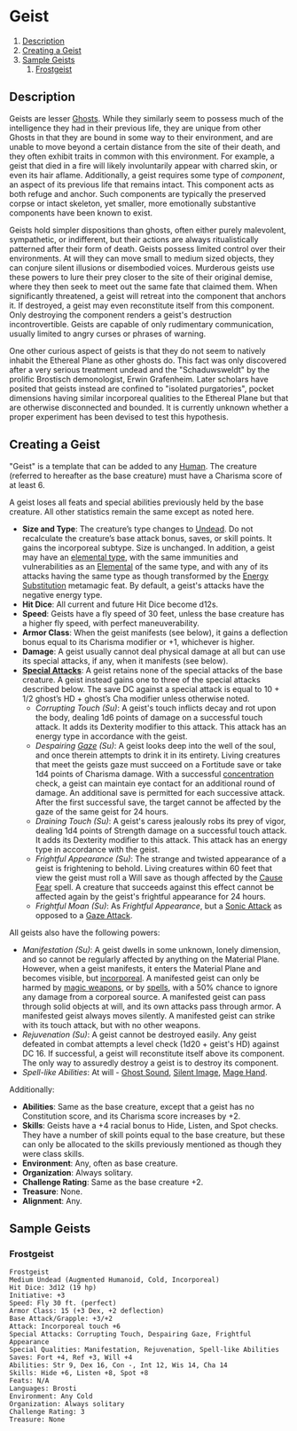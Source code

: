 # Geist

1. [Description](#description)
2. [Creating a Geist](#creating-a-geist)
3. [Sample Geists](#sample-geists)
    1. [Frostgeist](#frostgeist)

## Description

Geists are lesser [Ghosts](http://www.dandwiki.com/wiki/SRD:Ghost). While they similarly seem to possess much of the intelligence they had in their previous life, they are unique from other Ghosts in that they are bound in some way to their environment, and are unable to move beyond a certain distance from the site of their death, and they often exhibit traits in common with this environment. For example, a geist that died in a fire will likely involuntarily appear with charred skin, or even its hair aflame. Additionally, a geist requires some type of _component_, an aspect of its previous life that remains intact. This component acts as both refuge and anchor. Such components are typically the preserved corpse or intact skeleton, yet smaller, more emotionally substantive components have been known to exist.

Geists hold simpler dispositions than ghosts, often either purely malevolent, sympathetic, or indifferent, but their actions are always ritualistically patterned after their form of death. Geists possess limited control over their environments. At will they can move small to medium sized objects, they can conjure silent illusions or disembodied voices. Murderous geists use these powers to lure their prey closer to the site of their original demise, where they then seek to meet out the same fate that claimed them. When significantly threatened, a geist will retreat into the component that anchors it. If destroyed, a geist may even reconstitute itself from this component. Only destroying the component renders a geist's destruction incontrovertible. Geists are capable of only rudimentary communication, usually limited to angry curses or phrases of warning.

One other curious aspect of geists is that they do not seem to natively inhabit the Ethereal Plane as other ghosts do. This fact was only discovered after a very serious treatment undead and the "Schaduwsweldt" by the prolific Brostisch demonologist, Erwin Grafenheim. Later scholars have posited that geists instead are confined to "isolated purgatories", pocket dimensions having similar incorporeal qualities to the Ethereal Plane but that are otherwise disconnected and bounded. It is currently unknown whether a proper experiment has been devised to test this hypothesis.

## Creating a Geist

"Geist" is a template that can be added to any [Human](http://www.dandwiki.com/wiki/SRD:Human). The creature (referred to hereafter as the base creature) must have a Charisma score of at least 6.

A geist loses all feats and special abilities previously held by the base creature. All other statistics remain the same except as noted here.

* **Size and Type**: The creature’s type changes to [Undead](http://www.dandwiki.com/wiki/SRD:Undead_Type). Do not recalculate the creature’s base attack bonus, saves, or skill points. It gains the incorporeal subtype. Size is unchanged. In addition, a geist may have an [elemental type](http://www.dandwiki.com/wiki/SRD:Elemental_Type), with the same immunities and vulnerabilities as an [Elemental](http://www.dandwiki.com/wiki/SRD:Elemental) of the same type, and with any of its attacks having the same type as though transformed by the [Energy Substitution](http://www.dandwiki.com/wiki/SRD:Energy_Substitution) metamagic feat. By default, a geist's attacks have the negative energy type.
* **Hit Dice**: All current and future Hit Dice become d12s.
* **Speed**: Geists have a fly speed of 30 feet, unless the base creature has a higher fly speed, with perfect maneuverability.
* **Armor Class**: When the geist manifests (see below), it gains a deflection bonus equal to its Charisma modifier or +1, whichever is higher.
* **Damage**: A geist usually cannot deal physical damage at all but can use its special attacks, if any, when it manifests (see below).
* **[Special Attacks](http://www.dandwiki.com/wiki/SRD:Special_Attacks_and_Special_Qualities_(Creature_Statistic))**: A geist retains none of the special attacks of the base creature. A geist instead gains one to three of the special attacks described below. The save DC against a special attack is equal to 10 + 1/2 ghost’s HD + ghost’s Cha modifier unless otherwise noted.
  * _Corrupting Touch (Su)_: A geist's touch inflicts decay and rot upon the body, dealing 1d6 points of damage on a successful touch attack. It adds its Dexterity modifier to this attack. This attack has an energy type in accordance with the geist.
  * _Despairing [Gaze](http://www.dandwiki.com/wiki/SRD:Gaze) (Su)_: A geist looks deep into the well of the soul, and once therein attempts to drink it in its entirety. Living creatures that meet the geists gaze must succeed on a Fortitude save or take 1d4 points of Charisma damage. With a successful [concentration](http://www.dandwiki.com/wiki/SRD:Concentration_Skill) check, a geist can maintain eye contact for an additional round of damage. An additional save is permitted for each successive attack. After the first successful save, the target cannot be affected by the gaze of the same geist for 24 hours.
  * _Draining Touch (Su)_: A geist's caress jealously robs its prey of vigor, dealing 1d4 points of Strength damage on a successful touch attack. It adds its Dexterity modifier to this attack. This attack has an energy type in accordance with the geist.
  * _Frightful Appearance (Su)_: The strange and twisted appearance of a geist is frightening to behold. Living creatures within 60 feet that view the geist must roll a Will save as though affected by the [Cause Fear](http://www.dandwiki.com/wiki/Cause_fear) spell. A creature that succeeds against this effect cannot be affected again by the geist's frightful appearance for 24 hours.
  * _Frightful Moan (Su)_: As _Frightful Appearance_, but a [Sonic Attack](http://www.dandwiki.com/wiki/SRD:Sonic_Attack) as opposed to a [Gaze Attack](http://www.dandwiki.com/wiki/SRD:Gaze).

All geists also have the following powers:
* _Manifestation (Su)_: A geist dwells in some unknown, lonely dimension, and so cannot be regularly affected by anything on the Material Plane. However, when a geist manifests, it enters the Material Plane and becomes visible, but [incorporeal](http://www.dandwiki.com/wiki/SRD:Incorporeal). A manifested geist can only be harmed by [magic weapons](http://www.dandwiki.com/wiki/SRD:Magic_Weapon), or by [spells](http://www.dandwiki.com/wiki/SRD:Creature_Spells_and_Powers#Spells), with a 50% chance to ignore any damage from a corporeal source. A manifested geist can pass through solid objects at will, and its own attacks pass through armor. A manifested geist always moves silently. A manifested geist can strike with its touch attack, but with no other weapons.
* _Rejuvenation (Su)_: A geist cannot be destroyed easily. Any geist defeated in combat attempts a level check (1d20 + geist's HD) against DC 16. If successful, a geist will reconstitute itself above its component. The only way to assuredly destroy a geist is to destroy its component.
* _Spell-like Abilities_: At will - [Ghost Sound](http://www.dandwiki.com/wiki/SRD:Ghost_Sound), [Silent Image](http://www.dandwiki.com/wiki/Silent_image), [Mage Hand](http://www.dandwiki.com/wiki/Mage_hand).

Additionally:
* **Abilities**: Same as the base creature, except that a geist has no Constitution score, and its Charisma score increases by +2.
* **Skills**: Geists have a +4 racial bonus to Hide, Listen, and Spot checks. They have a number of skill points equal to the base creature, but these can only be allocated to the skills previously mentioned as though they were class skills.
* **Environment**: Any, often as base creature.
* **Organization**: Always solitary.
* **Challenge Rating**: Same as the base creature +2.
* **Treasure**: None.
* **Alignment**: Any.

## Sample Geists

### Frostgeist

```
Frostgeist
Medium Undead (Augmented Humanoid, Cold, Incorporeal)
Hit Dice: 3d12 (19 hp)
Initiative: +3
Speed: Fly 30 ft. (perfect)
Armor Class: 15 (+3 Dex, +2 deflection)
Base Attack/Grapple: +3/+2
Attack: Incorporeal touch +6
Special Attacks: Corrupting Touch, Despairing Gaze, Frightful Appearance
Special Qualities: Manifestation, Rejuvenation, Spell-like Abilities
Saves: Fort +4, Ref +3, Will +4
Abilities: Str 9, Dex 16, Con -, Int 12, Wis 14, Cha 14
Skills: Hide +6, Listen +8, Spot +8
Feats: N/A
Languages: Brosti
Environment: Any Cold
Organization: Always solitary
Challenge Rating: 3
Treasure: None
```

